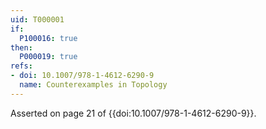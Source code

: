 ```yaml
---
uid: T000001
if:
  P100016: true
then:
  P000019: true
refs:
- doi: 10.1007/978-1-4612-6290-9
  name: Counterexamples in Topology
---
```


Asserted on page 21 of {{doi:10.1007/978-1-4612-6290-9}}.
